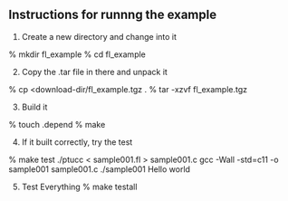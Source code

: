 
Instructions for runnng the example
------------------------------------


1) Create a new directory and change into it

% mkdir  fl_example
% cd fl_example

2) Copy the .tar file in there and unpack it

% cp <download-dir/fl_example.tgz .
% tar -xzvf fl_example.tgz

3) Build it

% touch .depend
% make

4) If it built correctly, try the test

% make test
./ptucc < sample001.fl > sample001.c
gcc -Wall -std=c11 -o sample001 sample001.c
./sample001
Hello world


5) Test Everything 
% make testall

